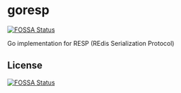 # goresp
[![FOSSA Status](https://app.fossa.io/api/projects/git%2Bgithub.com%2F0xC0D3D00D%2Fgoresp.svg?type=shield)](https://app.fossa.io/projects/git%2Bgithub.com%2F0xC0D3D00D%2Fgoresp?ref=badge_shield)

Go implementation for RESP (REdis Serialization Protocol)


## License
[![FOSSA Status](https://app.fossa.io/api/projects/git%2Bgithub.com%2F0xC0D3D00D%2Fgoresp.svg?type=large)](https://app.fossa.io/projects/git%2Bgithub.com%2F0xC0D3D00D%2Fgoresp?ref=badge_large)